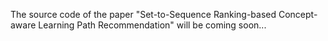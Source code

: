 The source code of the paper "Set-to-Sequence Ranking-based Concept-aware Learning Path Recommendation" will be coming soon...